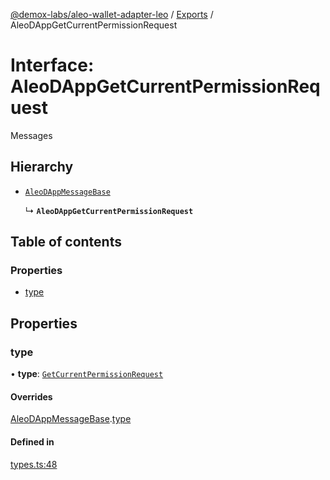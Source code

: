 [@demox-labs/aleo-wallet-adapter-leo](../README.md) / [Exports](../modules.md) / AleoDAppGetCurrentPermissionRequest

# Interface: AleoDAppGetCurrentPermissionRequest

Messages

## Hierarchy

- [`AleoDAppMessageBase`](AleoDAppMessageBase.md)

  ↳ **`AleoDAppGetCurrentPermissionRequest`**

## Table of contents

### Properties

- [type](AleoDAppGetCurrentPermissionRequest.md#type)

## Properties

### type

• **type**: [`GetCurrentPermissionRequest`](../enums/AleoDAppMessageType.md#getcurrentpermissionrequest)

#### Overrides

[AleoDAppMessageBase](AleoDAppMessageBase.md).[type](AleoDAppMessageBase.md#type)

#### Defined in

[types.ts:48](https://github.com/demox-labs/aleo-wallet-adapter/blob/77a8a54/packages/wallets/leo/types.ts#L48)
